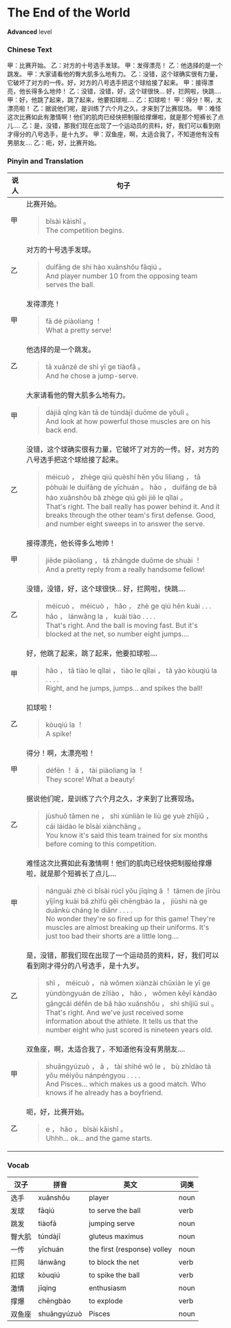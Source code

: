 # The End of the World
**Advanced** level
### Chinese Text
甲：比赛开始。
乙：对方的十号选手发球。
甲：发得漂亮！
乙：他选择的是一个跳发。
甲：大家请看他的臀大肌多么地有力。
乙：没错，这个球确实很有力量，它破坏了对方的一传。好，对方的八号选手把这个球给接了起来。
甲：接得漂亮，他长得多么地帅！
乙：没错，没错，好，这个球很快... 好，拦网啦，快跳....
甲：好，他跳了起来，跳了起来，他要扣球啦....
乙：扣球啦！
甲：得分！啊，太漂亮啦！
乙：据说他们呢，是训练了六个月之久，才来到了比赛现场。
甲：难怪这次比赛如此有激情啊！他们的肌肉已经快把制服给撑爆啦，就是那个短裤长了点儿....
乙：是，没错，那我们现在出现了一个运动员的资料，好，我们可以看到刚才得分的八号选手，是十九岁。
甲：双鱼座，啊，太适合我了，不知道他有没有男朋友....
乙：呃，好，比赛开始。

### Pinyin and Translation
|说人|句子|
|----|----|
|甲|比赛开始。<blockquote>bǐsài kāishǐ 。<br />The competition begins.</blockquote>|
|乙|对方的十号选手发球。<blockquote>duìfāng de shí hào xuǎnshǒu fāqiú 。<br />And player number 10 from the opposing team serves the ball.</blockquote>|
|甲|发得漂亮！<blockquote>fā dé piàoliang ！<br />What a pretty serve!</blockquote>|
|乙|他选择的是一个跳发。<blockquote>tā xuǎnzé de shì yī ge tiàofā 。<br />And he chose a jump-serve.</blockquote>|
|甲|大家请看他的臀大肌多么地有力。<blockquote>dàjiā qǐng kàn tā de túndàjī duōme de yǒulì 。<br />And look at how powerful those muscles are on his back end.</blockquote>|
|乙|没错，这个球确实很有力量，它破坏了对方的一传。好，对方的八号选手把这个球给接了起来。<blockquote>méicuò ， zhège qiú quèshí hěn yǒu lìliang ， tā pòhuài le duìfāng de yīchuán 。 hǎo ， duìfāng de bā hào xuǎnshǒu bǎ zhège qiú gěi jiē le qǐlai 。<br />That's right. The ball really has power behind it. And it breaks through the other team's first defense. Good, and number eight sweeps in to answer the serve.</blockquote>|
|甲|接得漂亮，他长得多么地帅！<blockquote>jiēde piàoliang ， tā zhǎngde duōme de shuài ！<br />And a pretty reply from a really handsome fellow!</blockquote>|
|乙|没错，没错，好，这个球很快... 好，拦网啦，快跳....<blockquote>méicuò ， méicuò ， hǎo ， zhè ge qiú hěn kuài . . .  hǎo ， lánwǎng la ， kuài tiào . . . .<br />That's right. And the ball is moving fast. But it's blocked at the net, so number eight jumps....</blockquote>|
|甲|好，他跳了起来，跳了起来，他要扣球啦....<blockquote>hǎo ， tā tiào le qǐlai ， tiào le qǐlai ， tā yào kòuqiú la . . . .<br />Right, and he jumps, jumps... and spikes the ball!</blockquote>|
|乙|扣球啦！<blockquote>kòuqiú la ！<br />A spike!</blockquote>|
|甲|得分！啊，太漂亮啦！<blockquote>défēn ！ ā ， tài piàoliang la ！<br />They score! What a beauty!</blockquote>|
|乙|据说他们呢，是训练了六个月之久，才来到了比赛现场。<blockquote>jùshuō tāmen ne ， shì xùnliàn le liù ge yuè zhījiǔ ， cái láidào le bǐsài xiànchǎng 。<br />You know it's said this team trained for six months before coming to this competition.</blockquote>|
|甲|难怪这次比赛如此有激情啊！他们的肌肉已经快把制服给撑爆啦，就是那个短裤长了点儿....<blockquote>nánguài zhè cì bǐsài rúcǐ yǒu jīqíng ā ！ tāmen de jīròu yǐjīng kuài bǎ zhìfù gěi chēngbào la ， jiùshì nà ge duǎnkù cháng le diǎnr . . . .<br />No wonder they're so fired up for this game! They're muscles are almost breaking up their uniforms. It's just too bad their shorts are a little long....</blockquote>|
|乙|是，没错，那我们现在出现了一个运动员的资料，好，我们可以看到刚才得分的八号选手，是十九岁。<blockquote>shì ， méicuò ， nà wǒmen xiànzài chūxiàn le yī ge yùndòngyuán de zīliào ， hǎo ， wǒmen kěyǐ kàndào gāngcái défēn de bā hào xuǎnshǒu ， shì shíjiǔ suì 。<br />That's right. And we've just received some information about the athlete. It tells us that the number eight who just scored is nineteen years old.</blockquote>|
|甲|双鱼座，啊，太适合我了，不知道他有没有男朋友....<blockquote>shuāngyúzuò ， ā ， tài shìhé wǒ le ， bù zhīdào tā yǒu méiyǒu nánpéngyou . . . .<br />And Pisces... which makes us a good match. Who knows if he already has a boyfriend.</blockquote>|
|乙|呃，好，比赛开始。<blockquote>e ， hǎo ， bǐsài kāishǐ 。<br />Uhhh... ok... and the game starts.</blockquote>|
### Vocab
|汉子|拼音|英文|词类|
|----|----|----|----|
|选手|xuǎnshǒu|player|noun|
|发球|fāqiú|to serve the ball|verb|
|跳发|tiàofā|jumping serve|noun|
|臀大肌|túndàjī|gluteus maximus|noun|
|一传|yīchuán|the first (response) volley|noun|
|拦网|lánwǎng|to block the net|verb|
|扣球|kòuqiú|to spike the ball|verb|
|激情|jīqíng|enthusiasm|noun|
|撑爆|chēngbào|to explode|verb|
|双鱼座|shuāngyúzuò|Pisces|noun|